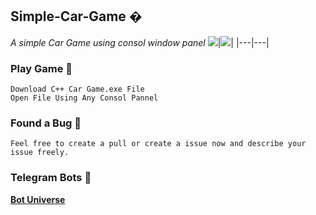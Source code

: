 ## Simple-Car-Game �
*A simple Car Game using consol window panel*
<img src="https://user-images.githubusercontent.com/86665964/144176397-fb07b4cd-0680-4f99-8c46-e22c9d09caf1.png"/>|<img src="https://user-images.githubusercontent.com/86665964/144177158-fb760617-5221-4f5d-af8a-492ba0c597c0.png"/>|
|---|---|

### Play Game 🚀

```shell
Download C++ Car Game.exe File
Open File Using Any Consol Pannel
```

### Found a Bug 🐛

```Feel free to create a pull or create a issue now and describe your issue freely.```

### Telegram Bots 🤫

**[Bot Universe](https://t.me/TMWAD)**
